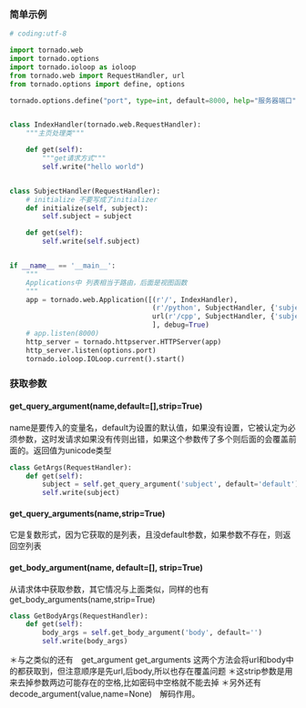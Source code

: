 ### 简单示例

```python
# coding:utf-8

import tornado.web
import tornado.options
import tornado.ioloop as ioloop
from tornado.web import RequestHandler, url
from tornado.options import define, options

tornado.options.define("port", type=int, default=8000, help="服务器端口")


class IndexHandler(tornado.web.RequestHandler):
    """主页处理类"""

    def get(self):
        """get请求方式"""
        self.write("hello world")


class SubjectHandler(RequestHandler):
    # initialize 不要写成了initializer
    def initialize(self, subject):
        self.subject = subject

    def get(self):
        self.write(self.subject)


if __name__ == '__main__':
    """
    Applications中 列表相当于路由，后面是视图函数
    """
    app = tornado.web.Application([(r'/', IndexHandler),
                                   (r'/python', SubjectHandler, {'subject': "python"}),
                                   url(r'/cpp', SubjectHandler, {'subject': "cpp"}, name='cpp_url'),
                                   ], debug=True)
    # app.listen(8000)
    http_server = tornado.httpserver.HTTPServer(app)
    http_server.listen(options.port)
    tornado.ioloop.IOLoop.current().start()

```

### 获取参数

#### get_query_argument(name,default=[],strip=True)

name是要传入的变量名，default为设置的默认值，如果没有设置，它被认定为必须参数，这时发请求如果没有传则出错，如果这个参数传了多个则后面的会覆盖前面的。返回值为unicode类型
```python
class GetArgs(RequestHandler):
    def get(self):
        subject = self.get_query_argument('subject', default='default')
        self.write(subject)
```
#### get_query_arguments(name,strip=True)

它是复数形式，因为它获取的是列表，且没default参数，如果参数不存在，则返回空列表　

#### get_body_argument(name, default=[], strip=True)

从请求体中获取参数，其它情况与上面类似，同样的也有get_body_arguments(name,strip=True)

```python
class GetBodyArgs(RequestHandler):
    def get(self):
        body_args = self.get_body_argument('body', default='')
        self.write(body_args)
```
＊与之类似的还有　get_argument get_arguments 这两个方法会将url和body中的都获取到，但注意顺序是先url,后body,所以也存在覆盖问题
＊这strip参数是用来去掉参数两边可能存在的空格,比如密码中空格就不能去掉
＊另外还有　decode_argument(value,name=None)　解码作用。